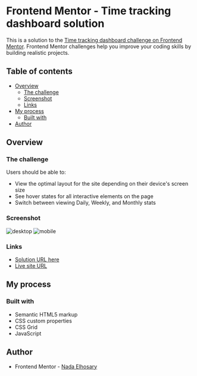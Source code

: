 # Frontend Mentor - Time tracking dashboard solution

This is a solution to the [Time tracking dashboard challenge on Frontend Mentor](https://www.frontendmentor.io/challenges/time-tracking-dashboard-UIQ7167Jw). Frontend Mentor challenges help you improve your coding skills by building realistic projects. 

## Table of contents

- [Overview](#overview)
  - [The challenge](#the-challenge)
  - [Screenshot](#screenshot)
  - [Links](#links)
- [My process](#my-process)
  - [Built with](#built-with)
- [Author](#author)


## Overview

### The challenge

Users should be able to:

- View the optimal layout for the site depending on their device's screen size
- See hover states for all interactive elements on the page
- Switch between viewing Daily, Weekly, and Monthly stats

### Screenshot
![desktop](https://user-images.githubusercontent.com/90730411/193158750-500b1d44-bf52-4bf0-9425-8c7557648096.png)
![mobile](https://user-images.githubusercontent.com/90730411/193158766-4d442442-017e-4437-a8ba-e43e1199d373.png)

### Links

- [Solution URL here](https://github.com/NadaElho/Time-tracking-dashboard)
- [Live site URL](https://nadaelho.github.io/Time-tracking-dashboard/)

## My process

### Built with

- Semantic HTML5 markup
- CSS custom properties
- CSS Grid
- JavaScript

## Author

- Frontend Mentor - [Nada Elhosary](https://https://www.frontendmentor.io/profile/NadaElho)
